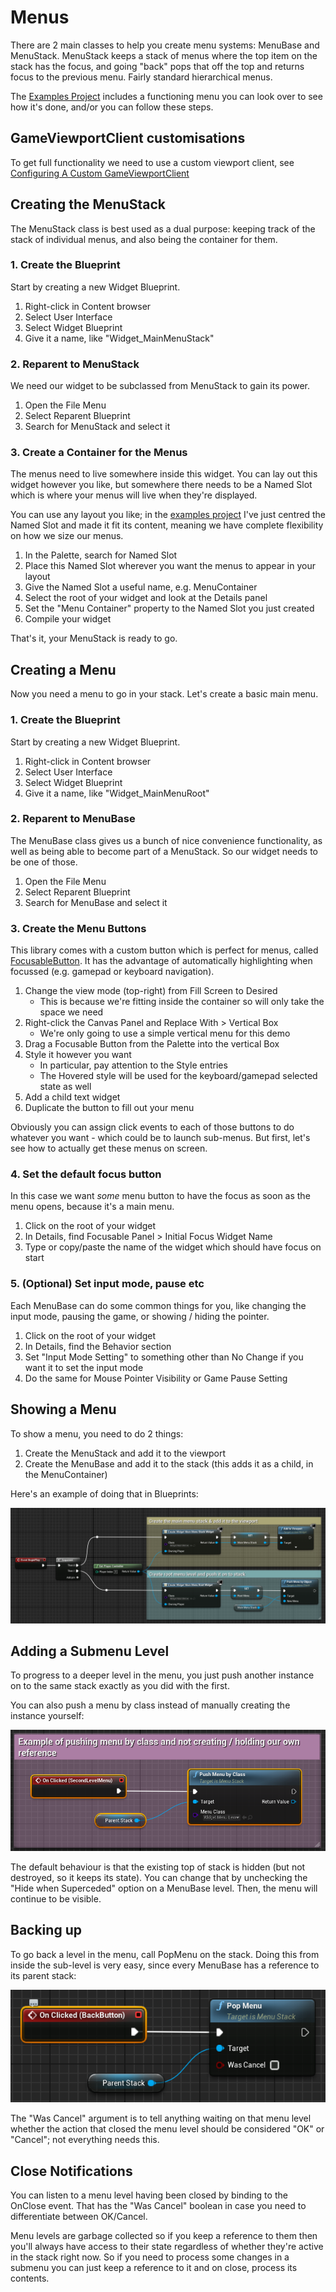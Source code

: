 # Menus

There are 2 main classes to help you create menu systems: MenuBase and MenuStack.
MenuStack keeps a stack of menus where the top item on the stack has the focus, and
going "back" pops that off the top and returns focus to the previous menu.
Fairly standard hierarchical menus.

The [Examples Project](https://github.com/sinbad/StevesUEExamples) includes a
functioning menu you can look over to see how it's done, and/or you can follow
these steps.

## GameViewportClient customisations

To get full functionality we need to use a custom viewport client, see 
[Configuring A Custom GameViewportClient](../ReadMe.md/#configure-custom-gameviewportclient)

## Creating the MenuStack

The MenuStack class is best used as a dual purpose: keeping track of the stack 
of individual menus, and also being the container for them.

### 1. Create the Blueprint

Start by creating a new Widget Blueprint.

1. Right-click in Content browser
1. Select User Interface
1. Select Widget Blueprint
1. Give it a name, like "Widget_MainMenuStack"

### 2. Reparent to MenuStack

We need our widget to be subclassed from MenuStack to gain its power.

1. Open the File Menu
2. Select Reparent Blueprint
3. Search for MenuStack and select it

### 3. Create a Container for the Menus

The menus need to live somewhere inside this widget. You can lay out this
widget however you like, but somewhere there needs to be a Named Slot which is
where your menus will live when they're displayed.

You can use any layout you like; in the [examples project](https://github.com/sinbad/StevesUEExamples) I've just centred the Named Slot and made it fit its content, 
meaning we have complete flexibility on how we size our menus.

1. In the Palette, search for Named Slot
1. Place this Named Slot wherever you want the menus to appear in your layout
1. Give the Named Slot a useful name, e.g. MenuContainer
1. Select the root of your widget and look at the Details panel
1. Set the "Menu Container" property to the Named Slot you just created
1. Compile your widget

That's it, your MenuStack is ready to go. 

## Creating a Menu

Now you need a menu to go in your stack. Let's create a basic main menu.

### 1. Create the Blueprint

Start by creating a new Widget Blueprint.

1. Right-click in Content browser
1. Select User Interface
1. Select Widget Blueprint
1. Give it a name, like "Widget_MainMenuRoot"

### 2. Reparent to MenuBase

The MenuBase class gives us a bunch of nice convenience functionality, as well
as being able to become part of a MenuStack. So our widget needs to be one of those.

1. Open the File Menu
2. Select Reparent Blueprint
3. Search for MenuBase and select it

### 3. Create the Menu Buttons

This library comes with a custom button which is perfect for menus, called
[FocusableButton](FocusableButton.md). It has the advantage of automatically highlighting when
focussed (e.g. gamepad or keyboard navigation). 

1. Change the view mode (top-right) from Fill Screen to Desired
    * This is because we're fitting inside the container so will only take the space we need
1. Right-click the Canvas Panel and Replace With > Vertical Box
    * We're only going to use a simple vertical menu for this demo
1. Drag a Focusable Button from the Palette into the vertical Box
1. Style it however you want
    * In particular, pay attention to the Style entries
    * The Hovered style will be used for the keyboard/gamepad selected state as well
1. Add a child text widget
1. Duplicate the button to fill out your menu

Obviously you can assign click events to each of those buttons to do whatever
you want - which could be to launch sub-menus. But first, let's see how to 
actually get these menus on screen.

### 4. Set the default focus button

In this case we want *some* menu button to have the focus as soon as the
menu opens, because it's a main menu.

1. Click on the root of your widget
1. In Details, find Focusable Panel > Initial Focus Widget Name
1. Type or copy/paste the name of the widget which should have focus on start

### 5. (Optional) Set input mode, pause etc

Each MenuBase can do some common things for you, like changing the input mode,
pausing the game, or showing / hiding the pointer.

1. Click on the root of your widget
1. In Details, find the Behavior section
1. Set "Input Mode Setting" to something other than No Change if you want it to set the input mode
1. Do the same for Mouse Pointer Visibility or Game Pause Setting


## Showing a Menu

To show a menu, you need to do 2 things:

1. Create the MenuStack and add it to the viewport
1. Create the MenuBase and add it to the stack (this adds it as a child, in the MenuContainer)

Here's an example of doing that in Blueprints:

![Showing a menu](../Resources/showingamenu.png)

## Adding a Submenu Level

To progress to a deeper level in the menu, you just push another instance on
to the same stack exactly as you did with the first. 

You can also push a menu by class instead of manually creating the instance
yourself:

![Create menu by class](../Resources/menupushbyclass.png)


The default behaviour is that the existing top of stack
is hidden (but not destroyed, so it keeps its state). You can change that
by unchecking the "Hide when Superceded" option on a MenuBase level. Then, the
menu will continue to be visible.

## Backing up

To go back a level in the menu, call PopMenu on the stack. Doing this from
inside the sub-level is very easy, since every MenuBase has a reference to its
parent stack:

![Showing a menu](../Resources/popmenu.png)

The "Was Cancel" argument is to tell anything waiting on that menu level whether
the action that closed the menu level should be considered "OK" or "Cancel";
not everything needs this.


## Close Notifications

You can listen to a menu level having been closed by binding to the OnClose
event. That has the "Was Cancel" boolean in case you need to differentiate
between OK/Cancel. 

Menu levels are garbage collected so if you keep a reference to them then you'll
always have access to their state regardless of whether they're active in the
stack right now. So if you need to process some changes in a submenu you can 
just keep a reference to it and on close, process its contents.





